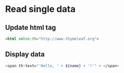 # Read single data

## Update html tag

```html
<html xmlns:th="http://www.thymeleaf.org">
```

## Display data

```bash
<span th:text="'Hello, ' + ${name} + '!'" > </span>
```

